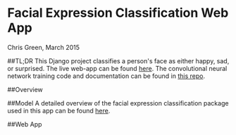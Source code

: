 # Facial Expression Classification Web App
Chris Green, March 2015

##TL;DR
This Django project classifies a person's face as either happy, sad, or surprised. The live web-app can be found [here][1]. The convolutional neural network training code and documentation can be found in [this repo][2].

##Overview

##Model
A detailed overview of the facial expression classification package used in this app can be found [here][1].

##Web App


[1]: http://www.fec.space "Web App"
[2]: https://github.com/cmgreen210/facial-expression-classifier "FEC Repo"
[3]: https://www.djangoproject.com/ "Django site"
